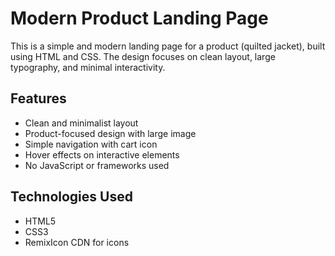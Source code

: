 # Modern Product Landing Page

This is a simple and modern landing page for a product (quilted jacket), built using HTML and CSS. The design focuses on clean layout, large typography, and minimal interactivity.

## Features

- Clean and minimalist layout
- Product-focused design with large image
- Simple navigation with cart icon
- Hover effects on interactive elements
- No JavaScript or frameworks used

## Technologies Used

- HTML5
- CSS3
- RemixIcon CDN for icons
